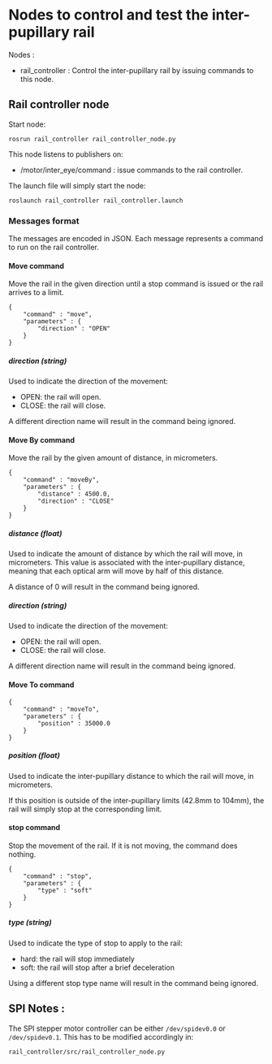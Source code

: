 # Nodes to control and test the inter-pupillary rail

Nodes :
  * rail_controller : Control the inter-pupillary rail by issuing commands to this node.

## Rail controller node

Start node:
```
rosrun rail_controller rail_controller_node.py
```

This node listens to publishers on:
 * /motor/inter_eye/command : issue commands to the rail controller.

The launch file will simply start the node:
```
roslaunch rail_controller rail_controller.launch
```

### Messages format
The messages are encoded in JSON. Each message represents a command to run on the rail controller.

#### Move command
Move the rail in the given direction until a stop command is issued or the rail arrives to a limit.

```
{
    "command" : "move",
    "parameters" : {
        "direction" : "OPEN"
    }
}
```

##### direction (string)
Used to indicate the direction of the movement:
 * OPEN: the rail will open.
 * CLOSE: the rail will close.
 
A different direction name will result in the command being ignored.

#### Move By command
Move the rail by the given amount of distance, in micrometers.

```
{
    "command" : "moveBy",
    "parameters" : {
        "distance" : 4500.0,
        "direction" : "CLOSE"
    }
}
```

##### distance (float)
Used to indicate the amount of distance by which the rail will move, in micrometers.
This value is associated with the inter-pupillary distance, meaning that each optical arm
will move by half of this distance.
 
A distance of 0 will result in the command being ignored.

##### direction (string)
Used to indicate the direction of the movement:
 * OPEN: the rail will open.
 * CLOSE: the rail will close.
 
A different direction name will result in the command being ignored.

#### Move To command
```
{
    "command" : "moveTo",
    "parameters" : {
        "position" : 35000.0
    }
}
```

##### position (float)
Used to indicate the inter-pupillary distance to which the rail will move, in micrometers.

If this position is outside of the inter-pupillary limits (42.8mm to 104mm), the rail will 
simply stop at the corresponding limit.

#### stop command
Stop the movement of the rail. If it is not moving, the command does nothing.

```
{
    "command" : "stop",
    "parameters" : {
        "type" : "soft"
    }
}
```

##### type (string)
Used to indicate the type of stop to apply to the rail:
 * hard: the rail will stop immediately
 * soft: the rail will stop after a brief deceleration

Using a different stop type name will result in the command being ignored.

## SPI Notes :
The SPI stepper motor controller can be either `/dev/spidev0.0` or `/dev/spidev0.1`. 
This has to be modified accordingly in:

```
rail_controller/src/rail_controller_node.py
```
